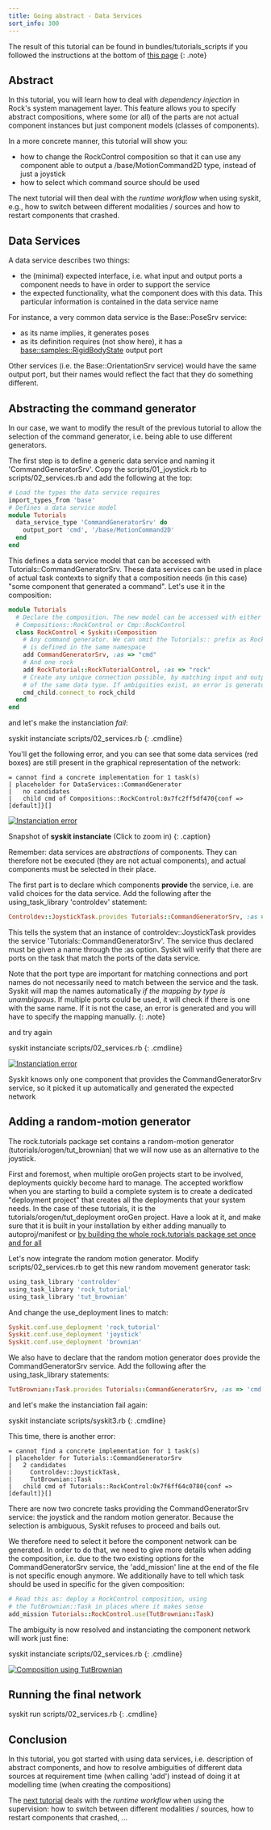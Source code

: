 ```yaml
---
title: Going abstract - Data Services
sort_info: 300
---
```


The result of this tutorial can be found in bundles/tutorials_scripts if you
followed the instructions at the bottom of [this page](../tutorials/index.html)
{: .note}

Abstract
--------
In this tutorial, you will learn how to deal with _dependency injection_ in Rock's
system management layer. This feature allows you to specify
abstract compositions, where some (or all) of the parts are not actual
component instances but just component models (classes of components).

In a more concrete manner, this tutorial will show you:

 * how to change the RockControl composition so that it can use any component
   able to output a /base/MotionCommand2D type, instead of just a joystick
 * how to select which command source should be used

The next tutorial will then deal with the _runtime workflow_ when using
syskit, e.g., how to switch between different modalities / sources and how to
restart components that crashed.

Data Services
-------------
A data service describes two things:

 * the (minimal) expected interface, i.e. what input and output ports a component needs to have in order to support the service
 * the expected functionality, what the component does with this data. This particular information is contained in the data service name

For instance, a very common data service is the Base::PoseSrv service:

 * as its name implies, it generates poses
 * as its definition requires (not show here), it has a
   [base::samples::RigidBodyState](../base_types.html) output port

Other services (i.e. the Base::OrientationSrv service) would have the same output port,
but their names would reflect the fact that they do something different.

Abstracting the command generator
---------------------------------
In our case, we want to modify the result of the previous tutorial to allow the
selection of the command generator, i.e. being able to use different generators.

The first step is to define a generic data service and naming it 'CommandGeneratorSrv'. Copy the
scripts/01_joystick.rb to scripts/02_services.rb and add the following at the top:

~~~ ruby
# Load the types the data service requires
import_types_from 'base'
# Defines a data service model
module Tutorials
  data_service_type 'CommandGeneratorSrv' do
    output_port 'cmd', '/base/MotionCommand2D'
  end
end
~~~
This defines a data service model that can be accessed with
Tutorials::CommandGeneratorSrv. These data services can be used in place of
actual task contexts to signify that a composition needs (in this case) "some
component that generated a command". Let's use it in the composition:

~~~ ruby
module Tutorials
  # Declare the composition. The new model can be accessed with either
  # Compositions::RockControl or Cmp::RockControl
  class RockControl < Syskit::Composition
    # Any command generator. We can omit the Tutorials:: prefix as RockControl
    # is defined in the same namespace
    add CommandGeneratorSrv, :as => "cmd"
    # And one rock
    add RockTutorial::RockTutorialControl, :as => "rock"
    # Create any unique connection possible, by matching input and output ports
    # of the same data type. If ambiguities exist, an error is generated
    cmd_child.connect_to rock_child
  end
end
~~~

and let's make the instanciation _fail_:

syskit instanciate scripts/02_services.rb
{: .cmdline}

You'll get the following error, and you can see that some data services (red
boxes) are still present in the graphical representation of the network:

~~~
= cannot find a concrete implementation for 1 task(s)
| placeholder for DataServices::CommandGenerator
|   no candidates
|   child cmd of Compositions::RockControl:0x7fc2ff5df470{conf => [default]}[]
~~~

[![Instanciation error](300_instanciate_error_output_thumb.png)](300_instanciate_error_output.png)

Snapshot of __syskit instanciate__ (Click to zoom in)
{: .caption}

Remember: data services are _abstractions_ of components. They can therefore not
be executed (they are not actual components), and actual components must be
selected in their place.

The first part is to declare which components __provide__ the service,
i.e. are valid choices for the data service. Add the following after the
using_task_library 'controldev' statement:

~~~ ruby
Controldev::JoystickTask.provides Tutorials::CommandGeneratorSrv, :as => 'cmd'
~~~

This tells the system that an instance of controldev::JoystickTask
provides the service 'Tutorials::CommandGeneratorSrv'. The service thus declared
must be given a name through the :as option. Syskit will verify that there are
ports on the task that match the ports of the data service.

Note that the port type are important for matching connections and port names do
not necessarily need to match between the service and the task. Syskit will map
the names automatically _if the mapping by type is unambiguous_. If multiple
ports could be used, it will check if there is one with the same name. If it is
not the case, an error is generated and you will have to specify the mapping
manually.
{: .note}

and try again

syskit instanciate scripts/02_services.rb
{: .cmdline}

[![Instanciation error](300_instanciate_output_thumb.png)](300_instanciate_output.png)

Syskit knows only one component that provides the CommandGeneratorSrv service,
so it picked it up automatically and generated the expected network

Adding a random-motion generator
--------------------------------
The rock.tutorials package set contains a random-motion generator
(tutorials/orogen/tut_brownian) that we will now use as an alternative to the
joystick. 

First and foremost, when multiple oroGen projects start to be involved,
deployments quickly become hard to manage. The accepted workflow when you are
starting to build a complete system is to create a dedicated "deployment
project" that creates all the deployments that your system needs. In the case of
these tutorials, it is the tutorials/orogen/tut_deployment oroGen project. Have
a look at it, and make sure that it is built in your installation by either
adding manually to autoproj/manifest or [by building the whole rock.tutorials
package set once and for all](../tutorials/index.html#installing)

Let's now integrate the random motion generator. Modify scripts/02_services.rb
to get this new random movement generator task:

~~~ ruby
using_task_library 'controldev'
using_task_library 'rock_tutorial'
using_task_library 'tut_brownian'
~~~

And change the use_deployment lines to match:

~~~ ruby
Syskit.conf.use_deployment 'rock_tutorial'
Syskit.conf.use_deployment 'joystick'
Syskit.conf.use_deployment 'brownian'
~~~

We also have to declare that the random motion generator does provide the
CommandGeneratorSrv service. Add the following after the using_task_library
statements:

~~~ ruby
TutBrownian::Task.provides Tutorials::CommandGeneratorSrv, :as => 'cmd'
~~~

and let's make the instanciation fail again:

syskit instanciate scripts/syskit3.rb
{: .cmdline}

This time, there is another error:

~~~ text
= cannot find a concrete implementation for 1 task(s)
| placeholder for Tutorials::CommandGeneratorSrv
|   2 candidates
|     Controldev::JoystickTask,
|     TutBrownian::Task
|   child cmd of Tutorials::RockControl:0x7f6ff64c0780{conf => [default]}[]
~~~

There are now two concrete tasks providing the
CommandGeneratorSrv service: the joystick and the random motion generator. Because
the selection is ambiguous, Syskit refuses to proceed and
bails out.

We therefore need to select it before the component network can be generated. In
order to do that, we need to give more details when adding the composition, i.e.
due to the two existing options for the CommandGeneratorSrv service, the
'add_mission' line at the end of the file is not specific enough anymore. We
additionally have to tell which task should be used in specific for the given
composition: 

~~~ ruby
# Read this as: deploy a RockControl composition, using
# the TutBrownian::Task in places where it makes sense
add_mission Tutorials::RockControl.use(TutBrownian::Task)
~~~

The ambiguity is now resolved and instanciating the component network will work just fine:

syskit instanciate scripts/02_services.rb
{: .cmdline}

[![Composition using TutBrownian](300_instanciate_brownian_thumb.png)](300_instanciate_brownian.png)

Running the final network
-------------------------

syskit run scripts/02_services.rb
{: .cmdline}

Conclusion
----------
In this tutorial, you got started with using data services, i.e. description of
abstract components, and how to resolve ambiguities of different data sources at
requirement time (when calling 'add') instead of doing it at modelling time
(when creating the compositions)

The [next tutorial](400_runtime_workflow.html) deals with the _runtime workflow_ when using the
supervision: how to switch between different modalities / sources, how to
restart components that crashed, ...

